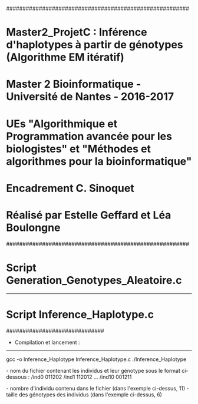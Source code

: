 ########################################################
# Master2_ProjetC : Inférence d'haplotypes à partir de génotypes (Algorithme EM itératif)
# Master 2 Bioinformatique - Université de Nantes - 2016-2017
# UEs "Algorithmique et Programmation avancée pour les biologistes" et "Méthodes et algorithmes pour la bioinformatique"
# Encadrement C. Sinoquet
# Réalisé par Estelle Geffard et Léa Boulongne
########################################################

# Script Generation_Genotypes_Aleatoire.c
------------------------------------------

# Script Inference_Haplotype.c
##############################

- Compilation et lancement :
----------------------------

gcc -o Inference_Haplotype Inference_Haplotype.c
./Inference_Haplotype <fichier> <nombreIndividus> <tailleGenotype>

<fichier> - nom du fichier contenant les individus et leur génotype sous le format ci-dessous : 
/ind0 011202
/ind1 112012
...
/ind10 001211

<nombreIndividu> - nombre d'individu contenu dans le fichier (dans l'exemple ci-dessus, 11)
<tailleGenotype> - taille des génotypes des individus (dans l'exemple ci-dessus, 6)
